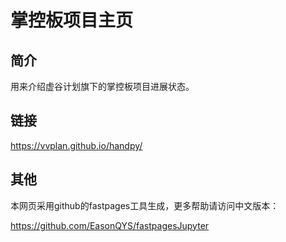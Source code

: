 # 掌控板项目主页

## 简介

用来介绍虚谷计划旗下的掌控板项目进展状态。

## 链接

https://vvplan.github.io/handpy/

## 其他

本网页采用github的fastpages工具生成，更多帮助请访问中文版本：

https://github.com/EasonQYS/fastpagesJupyter
